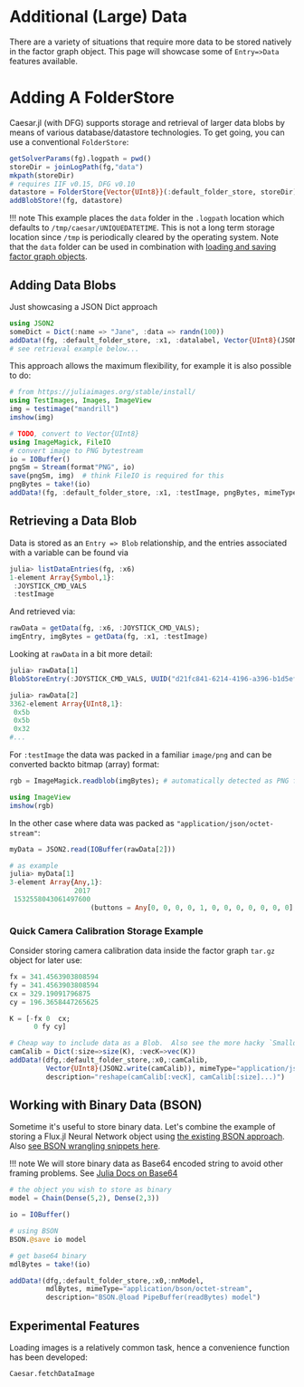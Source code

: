 # Additional (Large) Data

There are a variety of situations that require more data to be stored natively in the factor graph object.
This page will showcase some of `Entry=>Data` features available.


# Adding A FolderStore

Caesar.jl (with DFG) supports storage and retrieval of larger data blobs by means of various database/datastore technologies.  To get going, you can use a conventional `FolderStore`: 
```julia
getSolverParams(fg).logpath = pwd()
storeDir = joinLogPath(fg,"data")
mkpath(storeDir)
# requires IIF v0.15, DFG v0.10
datastore = FolderStore{Vector{UInt8}}(:default_folder_store, storeDir) 
addBlobStore!(fg, datastore)
```

!!! note
    This example places the `data` folder in the `.logpath` location which defaults to `/tmp/caesar/UNIQUEDATETIME`. This is not a long term storage location since `/tmp` is periodically cleared by the operating system. Note that the `data` folder can be used in combination with [loading and saving factor graph objects](https://juliarobotics.org/Caesar.jl/latest/concepts/interacting_fgs/#Saving-and-Loading).

## Adding Data Blobs

Just showcasing a JSON Dict approach
```julia
using JSON2
someDict = Dict(:name => "Jane", :data => randn(100))
addData!(fg, :default_folder_store, :x1, :datalabel, Vector{UInt8}(JSON2.write( someDict )), mimeType="application/json/octet-stream"  )
# see retrieval example below...
```

This approach allows the maximum flexibility, for example it is also possible to do:
```julia
# from https://juliaimages.org/stable/install/
using TestImages, Images, ImageView
img = testimage("mandrill")
imshow(img)

# TODO, convert to Vector{UInt8}
using ImageMagick, FileIO
# convert image to PNG bytestream
io = IOBuffer()
pngSm = Stream(format"PNG", io)
save(pngSm, img)  # think FileIO is required for this
pngBytes = take!(io)
addData!(fg, :default_folder_store, :x1, :testImage, pngBytes, mimeType="image/png", description="mandrill test image"  )
```

## Retrieving a Data Blob

Data is stored as an `Entry => Blob` relationship, and the entries associated with a variable can be found via
```julia
julia> listDataEntries(fg, :x6)
1-element Array{Symbol,1}:
 :JOYSTICK_CMD_VALS
 :testImage
```

And retrieved via:
```julia
rawData = getData(fg, :x6, :JOYSTICK_CMD_VALS);
imgEntry, imgBytes = getData(fg, :x1, :testImage)
```

Looking at `rawData` in a bit more detail:
```julia
julia> rawData[1]
BlobStoreEntry(:JOYSTICK_CMD_VALS, UUID("d21fc841-6214-4196-a396-b1d5ef95be49"), :default_folder_store, "deeb3ed0cba6ffd149298de21c361af26a207e565e27a3cd3fa6c807b9aaa44d", "DefaultUser|DefaultRobot|Session_851d81|x6", "", "application/json/octet-stream", TimeZones.ZonedDateTime(2020, 8, 15, 14, 26, 36, 397, tz"UTC-04:00"))

julia> rawData[2]
3362-element Array{UInt8,1}:
 0x5b
 0x5b
 0x32
#...
```

For `:testImage` the data was packed in a familiar `image/png` and can be converted backto bitmap (array) format:
```julia
rgb = ImageMagick.readblob(imgBytes); # automatically detected as PNG format

using ImageView
imshow(rgb)
```

In the other case where data was packed as `"application/json/octet-stream"`:
```julia
myData = JSON2.read(IOBuffer(rawData[2]))

# as example
julia> myData[1]
3-element Array{Any,1}:
                2017
 1532558043061497600
                    (buttons = Any[0, 0, 0, 0, 1, 0, 0, 0, 0, 0, 0, 0], axis = Any[0, 0.25026196241378784, 0, 0, 0, 0])
```

### Quick Camera Calibration Storage Example

Consider storing camera calibration data inside the factor graph `tar.gz` object for later use:
```julia
fx = 341.4563903808594
fy = 341.4563903808594
cx = 329.19091796875
cy = 196.3658447265625

K = [-fx 0  cx;
      0 fy cy]

# Cheap way to include data as a Blob.  Also see the more hacky `Smalldata` alternative for situations that make sense.
camCalib = Dict(:size=>size(K), :vecK=>vec(K))
addData!(dfg,:default_folder_store,:x0,:camCalib,
         Vector{UInt8}(JSON2.write(camCalib)), mimeType="application/json/octet-stream", 
         description="reshape(camCalib[:vecK], camCalib[:size]...)") 
```


## Working with Binary Data (BSON)

Sometime it's useful to store binary data.  Let's combine the example of storing a Flux.jl Neural Network object using [the existing BSON approach](http://fluxml.ai/Flux.jl/stable/saving/#).  Also [see BSON wrangling snippets here](https://github.com/JuliaRobotics/IncrementalInference.jl/wiki/Coding-Templates#bson-iobuffer-and-base64).

!!! note
    We will store binary data as Base64 encoded string to avoid other framing problems.  See [Julia Docs on Base64](https://docs.julialang.org/en/v1/stdlib/Base64/#Base64.Base64EncodePipe)

```julia
# the object you wish to store as binary
model = Chain(Dense(5,2), Dense(2,3))

io = IOBuffer()

# using BSON
BSON.@save io model

# get base64 binary
mdlBytes = take!(io)

addData!(dfg,:default_folder_store,:x0,:nnModel,
         mdlBytes, mimeType="application/bson/octet-stream", 
         description="BSON.@load PipeBuffer(readBytes) model") 
```


## Experimental Features

Loading images is a relatively common task, hence a convenience function has been developed:
```@docs
Caesar.fetchDataImage
```
